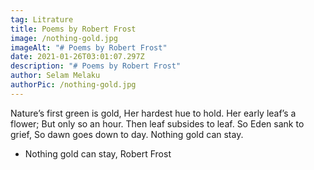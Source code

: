 ```yaml
---
tag: Litrature
title: Poems by Robert Frost
image: /nothing-gold.jpg
imageAlt: "# Poems by Robert Frost"
date: 2021-01-26T03:01:07.297Z
description: "# Poems by Robert Frost"
author: Selam Melaku
authorPic: /nothing-gold.jpg
---
```



Nature’s first green is gold,
Her hardest hue to hold.
Her early leaf’s a flower;
But only so an hour.
Then leaf subsides to leaf.
So Eden sank to grief,
So dawn goes down to day.
Nothing gold can stay.

* Nothing gold can stay, Robert Frost